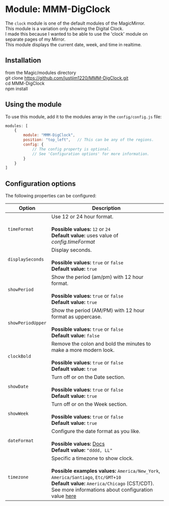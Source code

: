 # Module: MMM-DigClock
The `clock` module is one of the default modules of the MagicMirror.<br>
This module is a variation only showing the Digital Clock.<br>
I made this because I wanted to be able to use the 'clock' module on separate pages of my Mirror.<br>
This module displays the current date, week, and time in realtime.<br>

## Installation
from the Magic/modules directory<br>
git clone https://github.com/justjim1220/MMM-DigClock.git<br>
cd MMM-DigClock<br>
npm install<br>

## Using the module
To use this module, add it to the modules array in the `config/config.js` file:
````javascript
modules: [
	{
		module: "MMM-DigClock",
		position: "top_left",	// This can be any of the regions.
		config: {
			// The config property is optional.
			// See 'Configuration options' for more information.
		}
	}
]
````
## Configuration options
The following properties can be configured:

| Option            | Description
| ----------------- | -----------
| `timeFormat`      | Use 12 or 24 hour format. <br><br> **Possible values:** `12` or `24` <br> **Default value:** uses value of _config.timeFormat_
| `displaySeconds`  | Display seconds. <br><br> **Possible values:** `true` or `false` <br> **Default value:** `true`
| `showPeriod`      | Show the period (am/pm) with 12 hour format. <br><br> **Possible values:** `true` or `false` <br> **Default value:** `true`
| `showPeriodUpper` | Show the period (AM/PM) with 12 hour format as uppercase. <br><br> **Possible values:** `true` or `false` <br> **Default value:** `false`
| `clockBold`       | Remove the colon and bold the minutes to make a more modern look. <br><br> **Possible values:** `true` or `false` <br> **Default value:** `true`
| `showDate`        | Turn off or on the Date section. <br><br> **Possible values:** `true` or `false` <br> **Default value:** `true`
| `showWeek`        | Turn off or on the Week section. <br><br> **Possible values:** `true` or `false` <br> **Default value:** `true`
| `dateFormat`      | Configure the date format as you like. <br><br> **Possible values:** [Docs](http://momentjs.com/docs/#/displaying/format/) <br> **Default value:** `"dddd, LL"`
| `timezone`        | Specific a timezone to show clock. <br><br> **Possible examples values:** `America/New_York`, `America/Santiago`, `Etc/GMT+10` <br> **Default value:** `America/Chicago` (CST/CDT). See more informations about configuration value [here](https://momentjs.com/timezone/docs/#/data-formats/packed-format/)
